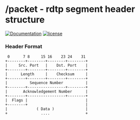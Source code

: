 # /packet - rdtp segment header structure

[![Documentation](https://godoc.org/github.com/adrianosela/rdtp/packet?status.svg)](https://godoc.org/github.com/adrianosela/rdtp/packet)
[![license](https://img.shields.io/github/license/adrianosela/rdtp.svg)](https://github.com/adrianosela/rdtp/blob/master/LICENSE)

### Header Format

```
 0      7 8     15 16    23 24    31
+--------+--------+--------+--------+
|     Src. Port   |    Dst. Port    |
+--------+--------+--------+--------+
|      Length     |    Checksum     |
+--------+--------+--------+--------+
|          Sequence Number          |
+--------+-----------------+--------+
|       Acknowledgement Number      |
+--------+-----------------+--------+
|  Flags |                          |
+--------+                          |
|             ( Data )              |
+               ....                +
```